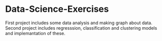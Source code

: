 # Data-Science-Exercises

First project includes some data analysis and making graph about data.
Second project includes regresssion, classification and clustering models and implemantation of these.
